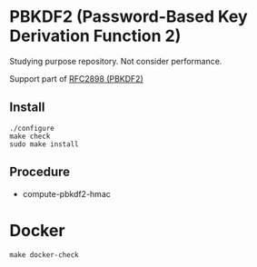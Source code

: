 # PBKDF2 (Password-Based Key Derivation Function 2)

Studying purpose repository. Not consider performance.

Support part of [RFC2898 (PBKDF2)](https://tools.ietf.org/rfc/rfc2898.txt)

## Install

    ./configure
    make check
    sudo make install

## Procedure

- compute-pbkdf2-hmac


# Docker

```
make docker-check
```
